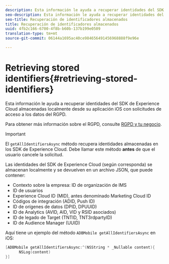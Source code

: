 ```yaml
---
description: Esta información le ayuda a recuperar identidades del SDK de Experience Cloud almacenadas localmente desde su aplicación iOS con solicitudes de acceso a los datos del RGPD.
seo-description: Esta información le ayuda a recuperar identidades del SDK de Experience Cloud almacenadas localmente desde su aplicación iOS con solicitudes de acceso a los datos del RGPD.
seo-title: Recuperación de identificadores almacenados
title: Recuperación de identificadores almacenados
uuid: 4fb2c166-6700-4f8b-b60b-137b199e0509
translation-type: tm+mt
source-git-commit: 06144a1695ac40ce984656491456968888f9e96e

---
```



# Retrieving stored identifiers{#retrieving-stored-identifiers}

Esta información le ayuda a recuperar identidades del SDK de Experience Cloud almacenadas localmente desde su aplicación iOS con solicitudes de acceso a los datos del RGPD.

Para obtener más información sobre el RGPD, consulte [RGPD y tu negocio](https://www.adobe.com/privacy/general-data-protection-regulation.html).

>[!IMPORTANT]
>
>El `getAllIdentifiersAsync` método recupera identidades almacenadas en los SDK de Experience Cloud. Debe llamar este método **antes** de que el usuario cancele la solicitud.

Las identidades del SDK de Experience Cloud (según corresponda) se almacenan localmente y se devuelven en un archivo JSON, que puede contener:

* Contexto sobre la empresa: ID de organización de IMS
* ID de usuarios
* Experience Cloud ID (MID), antes denominado Marketing Cloud ID
* Códigos de integración (ADID, Push ID)
* ID de orígenes de datos (DPID, DPUUID)
* ID de Analytics (AVID, AID, VID y RSID asociados)
* ID de legado de Target (TNTID, TNT3rdpartyID)
* ID de Audience Manager (UUID)

Aquí tiene un ejemplo del método `ADBMobile getAllIdentifiersAsync` en iOS:

```objective-c
[ADBMobile getAllIdentifiersAsync:^(NSString * _Nullable content){
      NSLog(content) 
}]
```

